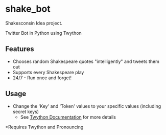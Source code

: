 # shake_bot
Shakesconsin Idea project.

Twitter Bot in Python using Twython

## Features
* Chooses random Shakespeare quotes "intelligently" and tweets them out
* Supports every Shakespeare play
* 24/7 - Run once and forget!

## Usage
* Change the 'Key' and 'Token' values to your specific values (including secret keys)
  * See [Twython Documentation](https://github.com/ryanmcgrath/twython "Twython GitHub") for more details

*Requires Twython and Pronouncing
